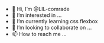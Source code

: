 - 👋 Hi, I’m @LIL-comrade
- 👀 I’m interested in ...
- 🌱 I’m currently learning css flexbox
- 💞️ I’m looking to collaborate on ...
- 📫 How to reach me ...

<!---
LIL-comrade/LIL-comrade is a ✨ special ✨ repository because its `README.md` (this file) appears on your GitHub profile.
You can click the Preview link to take a look at your changes.
--->

